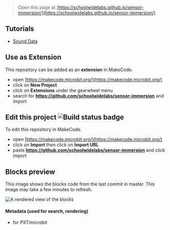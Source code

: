 
> Open this page at [https://schoolwidelabs.github.io/sensor-immersion/](https://schoolwidelabs.github.io/sensor-immersion/)

## Tutorials

* [Sound Data](https://makecode.microbit.org/#tutorial:github:schoolwidelabs/sensor-immersion/Tutorial_Sound_Data)

## Use as Extension

This repository can be added as an **extension** in MakeCode.

* open [https://makecode.microbit.org/](https://makecode.microbit.org/)
* click on **New Project**
* click on **Extensions** under the gearwheel menu
* search for **https://github.com/schoolwidelabs/sensor-immersion** and import

## Edit this project ![Build status badge](https://github.com/schoolwidelabs/sensor-immersion/workflows/MakeCode/badge.svg)

To edit this repository in MakeCode.

* open [https://makecode.microbit.org/](https://makecode.microbit.org/)
* click on **Import** then click on **Import URL**
* paste **https://github.com/schoolwidelabs/sensor-immersion** and click import

## Blocks preview

This image shows the blocks code from the last commit in master.
This image may take a few minutes to refresh.

![A rendered view of the blocks](https://github.com/schoolwidelabs/sensor-immersion/raw/master/.github/makecode/blocks.png)

#### Metadata (used for search, rendering)

* for PXT/microbit
<script src="https://makecode.com/gh-pages-embed.js"></script><script>makeCodeRender("{{ site.makecode.home_url }}", "{{ site.github.owner_name }}/{{ site.github.repository_name }}");</script>
